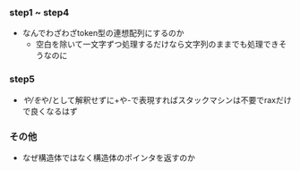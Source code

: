 ### step1 ~ step4
* なんでわざわざtoken型の連想配列にするのか
  * 空白を除いて一文字ずつ処理するだけなら文字列のままでも処理できそうなのに
### step5
  * *や/を*や/として解釈せずに+や-で表現すればスタックマシンは不要でraxだけで良くなるはず

### その他
* なぜ構造体ではなく構造体のポインタを返すのか